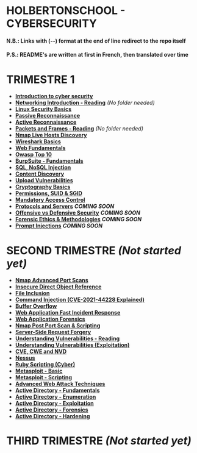 # HOLBERTONSCHOOL - CYBERSECURITY
#### N.B.: Links with (--) format at the end of line redirect to the repo itself
#### P.S.: README's are written at first in French, then translated over time

# TRIMESTRE 1
- [**Introduction to cyber security**](https://github.com/KillianBHV/holbertonschool-cyber_security/tree/main/cybersecurity_basics/0x00_introduction_cybersecurity)
- [**Networking Introduction - Reading**](https://github.com/KillianBHV/holbertonschool-cyber_security) *(No folder needed)*
- [**Linux Security Basics**](https://github.com/KillianBHV/holbertonschool-cyber_security/tree/main/linux_security/0x00_linux_security_basics)
- [**Passive Reconnaissance**](https://github.com/KillianBHV/holbertonschool-cyber_security/tree/main/network_security/0x01_passive_reconnaissance)
- [**Active Reconnaissance**](https://github.com/KillianBHV/holbertonschool-cyber_security/tree/main/network_security/0x02_active_reconnaissance)
- [**Packets and Frames - Reading**](https://github.com/KillianBHV/holbertonschool-cyber_security) *(No folder needed)*
- [**Nmap Live Hosts Discovery**](https://github.com/KillianBHV/holbertonschool-cyber_security/tree/main/network_security/0x04_nmap_live_hosts_discovery)
- [**Wireshark Basics**](https://github.com/KillianBHV/holbertonschool-cyber_security/tree/main/network_security/0x05_wireshark_basics)
- [**Web Fundamentals**](https://github.com/KillianBHV/holbertonschool-cyber_security/tree/main/web_application_security/0x00_web_fundamentals)
- [**Owasp Top 10**](https://github.com/KillianBHV/holbertonschool-cyber_security/tree/main/web_application_security/0x01_owasp_top_10)
- [**BurpSuite - Fundamentals**](https://github.com/KillianBHV/holbertonschool-cyber_security/tree/main/web_application_security/0x02_burpsuite_fundamentals)
- [**SQL, NoSQL Injection**](https://github.com/KillianBHV/holbertonschool-cyber_security/tree/main/web_application_security/0x03_sql_nosql_injection)
- [**Content Discovery**](https://github.com/KillianBHV/holbertonschool-cyber_security/tree/main/web_application_security/0x04_content_discovery)
- [**Upload Vulnerabilities**](https://github.com/KillianBHV/holbertonschool-cyber_security/tree/main/web_application_security/0x05_upload_vulnerabilites)
- [**Cryptography Basics**](https://github.com/KillianBHV/holbertonschool-cyber_security/tree/main/cybersecurity_basics/0x03_cryptography_basics)
- [**Permissions, SUID & SGID**](https://github.com/KillianBHV/holbertonschool-cyber_security/tree/main/linux_security/0x01_permissions_sguid_sgid)
- [**Mandatory Access Control**](https://github.com/KillianBHV/holbertonschool-cyber_security/tree/main/linux_security/0x02_mandatory_access_control)
- [**Protocols and Servers**](https://github.com/KillianBHV/holbertonschool-cyber_security) ***COMING SOON***
- [**Offensive vs Defensive Security**](https://github.com/KillianBHV/holbertonschool-cyber_security) ***COMING SOON***
- [**Forensic Ethics & Methodologies**](https://github.com/KillianBHV/holbertonschool-cyber_security) ***COMING SOON***
- [**Prompt Injections**](https://github.com/KillianBHV/holbertonschool-cyber_security) ***COMING SOON***

# SECOND TRIMESTRE ***(Not started yet)***
- [**Nmap Advanced Port Scans**](https://github.com/KillianBHV/holbertonschool-cyber_security)
- [**Insecure Direct Object Reference**](https://github.com/KillianBHV/holbertonschool-cyber_security)
- [**File Inclusion**](https://github.com/KillianBHV/holbertonschool-cyber_security)
- [**Command Injection (CVE-2021-44228 Explained)**](https://github.com/KillianBHV/holbertonschool-cyber_security)
- [**Buffer Overflow**](https://github.com/KillianBHV/holbertonschool-cyber_security)
- [**Web Application Fast Incident Response**](https://github.com/KillianBHV/holbertonschool-cyber_security)
- [**Web Application Forensics**](https://github.com/KillianBHV/holbertonschool-cyber_security)
- [**Nmap Post Port Scan & Scripting**](https://github.com/KillianBHV/holbertonschool-cyber_security)
- [**Server-Side Request Forgery**](https://github.com/KillianBHV/holbertonschool-cyber_security)
- [**Understanding Vulnerabilities - Reading**](https://github.com/KillianBHV/holbertonschool-cyber_security)
- [**Understanding Vulnerabilities (Exploitation)**](https://github.com/KillianBHV/holbertonschool-cyber_security)
- [**CVE, CWE and NVD**](https://github.com/KillianBHV/holbertonschool-cyber_security)
- [**Nessus**](https://github.com/KillianBHV/holbertonschool-cyber_security)
- [**Ruby Scripting (Cyber)**](https://github.com/KillianBHV/holbertonschool-cyber_security)
- [**Metasploit - Basic**](https://github.com/KillianBHV/holbertonschool-cyber_security)
- [**Metasploit - Scripting**](https://github.com/KillianBHV/holbertonschool-cyber_security)
- [**Advanced Web Attack Techniques**](https://github.com/KillianBHV/holbertonschool-cyber_security)
- [**Active Directory - Fundamentals**](https://github.com/KillianBHV/holbertonschool-cyber_security)
- [**Active Directory - Enumeration**](https://github.com/KillianBHV/holbertonschool-cyber_security)
- [**Active Directory - Exploitation**](https://github.com/KillianBHV/holbertonschool-cyber_security)
- [**Active Directory - Forensics**](https://github.com/KillianBHV/holbertonschool-cyber_security)
- [**Active Directory - Hardening**](https://github.com/KillianBHV/holbertonschool-cyber_security)

# THIRD TRIMESTRE ***(Not started yet)***

